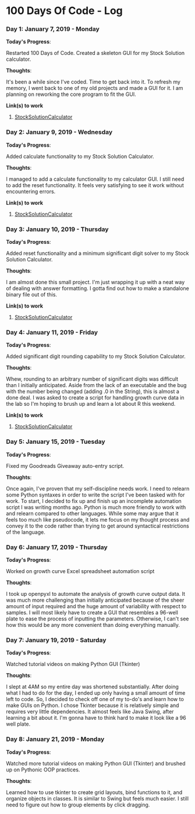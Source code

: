 # 100 Days Of Code - Log


### Day 1: January 7, 2019 - Monday

**Today's Progress**: 

Restarted 100 Days of Code. Created a skeleton GUI for my Stock Solution calculator.

**Thoughts**: 

It's been a while since I've coded. Time to get back into it. To refresh my memory, I went back to one of my old projects and made a GUI for it. I am planning on reworking the core program to fit the GUI.

**Link(s) to work**

1. [StockSolutionCalculator](https://github.com/derekdkim/StockSolutionCalculator/commit/546a21959b1423e5e7f2a3c853dd111c73a95cb3)

### Day 2: January 9, 2019 - Wednesday

**Today's Progress**: 

Added calculate functionality to my Stock Solution Calculator.

**Thoughts**: 

I managed to add a calculate functionality to my calculator GUI. I still need to add the reset functionality. It feels very satisfying to see it work without encountering errors.

**Link(s) to work**

1. [StockSolutionCalculator](https://github.com/derekdkim/StockSolutionCalculator/commit/ed86007851e947563bcd96f0537493fb7a14136d)

### Day 3: January 10, 2019 - Thursday

**Today's Progress**: 

Added reset functionality and a minimum significant digit solver to my Stock Solution Calculator.

**Thoughts**: 

I am almost done this small project. I'm just wrapping it up with a neat way of dealing with answer formatting. I gotta find out how to make a standalone binary file out of this.

**Link(s) to work**

1. [StockSolutionCalculator](https://github.com/derekdkim/StockSolutionCalculator/commit/0ea21ea7512c6799194deaf0e25c992e4eed1a0b)

### Day 4: January 11, 2019 - Friday

**Today's Progress**: 

Added significant digit rounding capability to my Stock Solution Calculator.

**Thoughts**: 

Whew, rounding to an arbitrary number of significant digits was difficult than I initially anticipated. Aside from the lack of an executable and the bug with the number being changed (adding .0 in the String), this is almost a done deal.
I was asked to create a script for handling growth curve data in the lab so I'm hoping to brush up and learn a lot about R this weekend.

**Link(s) to work**

1. [StockSolutionCalculator](https://github.com/derekdkim/StockSolutionCalculator/commit/4bb3001d143fd3b827280c35281e6b2d644d03a0)

### Day 5: January 15, 2019 - Tuesday

**Today's Progress**: 

Fixed my Goodreads Giveaway auto-entry script.

**Thoughts**: 

Once again, I've proven that my self-discipline needs work.
I need to relearn some Python syntaxes in order to write the script I've been tasked with for work. 
To start, I decided to fix up and finish up an incomplete automation script I was writing months ago.
Python is much more friendly to work with and relearn compared to other languages.
While some may argue that it feels too much like pseudocode, it lets me focus on my thought process and convey it to the code rather than trying to get around syntactical restrictions of the language.

### Day 6: January 17, 2019 - Thursday

**Today's Progress**: 

Worked on growth curve Excel spreadsheet automation script

**Thoughts**: 

I took up openpyxl to automate the analysis of growth curve output data. It was much more challenging than initially anticipated because of the sheer amount of input required and the huge amount of variability with respect to samples.
I will most likely have to create a GUI that resembles a 96-well plate to ease the process of inputting the parameters. Otherwise, I can't see how this would be any more convenient than doing everything manually.

### Day 7: January 19, 2019 - Saturday

**Today's Progress**: 

Watched tutorial videos on making Python GUI (Tkinter)

**Thoughts**: 

I slept at 4AM so my entire day was shortened substantially. After doing what I had to do for the day, I ended up only having a small amount of time left to code. So, I decided to check off one of my to-do's and learn how to make GUIs on Python.
I chose Tkinter because it is relatively simple and requires very little dependencies. It almost feels like Java Swing, after learning a bit about it.
I'm gonna have to think hard to make it look like a 96 well plate.

### Day 8: January 21, 2019 - Monday

**Today's Progress**: 

Watched more tutorial videos on making Python GUI (Tkinter) and brushed up on Pythonic OOP practices.

**Thoughts**: 

Learned how to use tkinter to create grid layouts, bind functions to it, and organize objects in classes. It is similar to Swing but feels much easier. I still need to figure out how to group elements by click dragging.